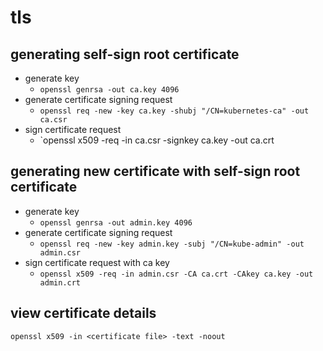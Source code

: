 # tls
## generating self-sign root certificate
- generate key
  - `openssl genrsa -out ca.key 4096`
- generate certificate signing request
  - `openssl req -new -key ca.key -shubj "/CN=kubernetes-ca" -out ca.csr`
- sign certificate request
  - `openssl x509 -req -in ca.csr -signkey ca.key -out ca.crt

## generating new certificate with self-sign root certificate
- generate key
  - `openssl genrsa -out admin.key 4096`
- generate certificate signing request
  - `openssl req -new -key admin.key -subj "/CN=kube-admin" -out admin.csr`
- sign certificate request with ca key
  - `openssl x509 -req -in admin.csr -CA ca.crt -CAkey ca.key -out admin.crt`

## view certificate details
`openssl x509 -in <certificate file> -text -noout`